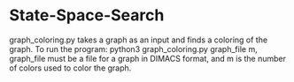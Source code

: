 # State-Space-Search
graph_coloring.py takes a graph as an input and finds a coloring of the graph. To run the program: python3 graph_coloring.py graph_file m, graph_file must be a file for a graph in DIMACS format, and m is the number of colors used to color the graph.
